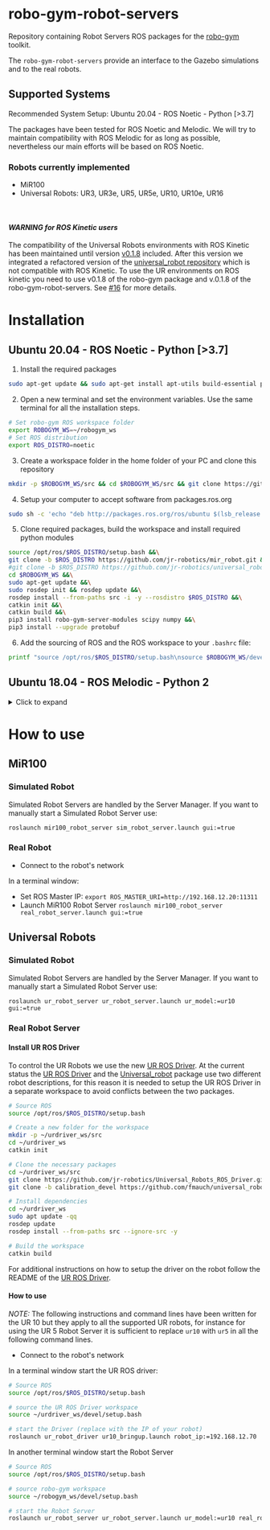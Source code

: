 # robo-gym-robot-servers

Repository containing Robot Servers ROS packages for the [robo-gym](https://github.com/jr-robotics/robo-gym) toolkit. 

The `robo-gym-robot-servers` provide an interface to the Gazebo simulations and to the real robots. 

## Supported Systems 

Recommended System Setup: Ubuntu 20.04 - ROS Noetic - Python [>3.7]

The packages have been tested for ROS Noetic and Melodic.
We will try to maintain compatibility with ROS Melodic for as long as possible, nevertheless our main efforts will be based on ROS Noetic. 




### Robots currently implemented
- MiR100
- Universal Robots: UR3, UR3e, UR5, UR5e, UR10, UR10e, UR16

<br>

#### *WARNING for ROS Kinetic users*

The compatibility of the Universal Robots environments with ROS Kinetic has been maintained until version [v0.1.8](https://github.com/jr-robotics/robo-gym-robot-servers/tree/v0.1.8) included. After this version we integrated a refactored version of the [universal_robot repository](https://github.com/jr-robotics/universal_robot) which is not compatible with ROS Kinetic. To use the UR environments on ROS kinetic you need to use v0.1.8 of the robo-gym package and v.0.1.8 of the robo-gym-robot-servers. See [#16](https://github.com/jr-robotics/robo-gym/issues/16) for more details. 


# Installation

## Ubuntu 20.04 - ROS Noetic - Python [>3.7]

1. Install the required packages
```sh
sudo apt-get update && sudo apt-get install apt-utils build-essential psmisc vim-gtk git swig sudo libcppunit-dev python3-catkin-tools python3-rosdep python3-pip python3-rospkg python3-future python3-osrf-pycommon
```

2. Open a new terminal and set the environment variables. Use the same terminal for all the installation steps. 
```sh
# Set robo-gym ROS workspace folder
export ROBOGYM_WS=~/robogym_ws 
# Set ROS distribution
export ROS_DISTRO=noetic
```

3. Create a workspace folder in the home folder of your PC and clone this repository
```sh
mkdir -p $ROBOGYM_WS/src && cd $ROBOGYM_WS/src && git clone https://github.com/jr-robotics/robo-gym-robot-servers.git
```

4.  Setup your computer to accept software from packages.ros.org
```sh
sudo sh -c 'echo "deb http://packages.ros.org/ros/ubuntu $(lsb_release -sc) main" > /etc/apt/sources.list.d/ros-latest.list' && sudo apt-key adv --keyserver 'hkp://keyserver.ubuntu.com:80' --recv-key C1CF6E31E6BADE8868B172B4F42ED6FBAB17C654
```

5. Clone required packages, build the workspace and install required python modules
```sh
source /opt/ros/$ROS_DISTRO/setup.bash &&\
git clone -b $ROS_DISTRO https://github.com/jr-robotics/mir_robot.git &&\
#git clone -b $ROS_DISTRO https://github.com/jr-robotics/universal_robot.git &&\ 
cd $ROBOGYM_WS &&\
sudo apt-get update &&\
sudo rosdep init && rosdep update &&\
rosdep install --from-paths src -i -y --rosdistro $ROS_DISTRO &&\
catkin init &&\
catkin build &&\
pip3 install robo-gym-server-modules scipy numpy &&\
pip3 install --upgrade protobuf
```

6. Add the sourcing of ROS and the ROS workspace to your `.bashrc` file:
```sh
printf "source /opt/ros/$ROS_DISTRO/setup.bash\nsource $ROBOGYM_WS/devel/setup.bash" >> ~/.bashrc
```

## Ubuntu 18.04 - ROS Melodic - Python 2

<details>
<summary>Click to expand</summary>
<p>

1. Install the required packages
```sh
sudo apt-get update && sudo apt-get install apt-utils build-essential psmisc vim-gtk git swig sudo libcppunit-dev python-catkin-tools python-rosdep python-pip python-rospkg python-future
```

2. Open a new terminal and set the environment variables. Use the same terminal for all the installation steps. 
```sh
# Set robo-gym ROS workspace folder
export ROBOGYM_WS=~/robogym_ws 
# Set ROS distribution
export ROS_DISTRO=melodic
```

3. Create a workspace folder in the home folder of your PC and clone this repository
```sh
mkdir -p $ROBOGYM_WS/src && cd $ROBOGYM_WS/src && git clone https://github.com/jr-robotics/robo-gym-robot-servers.git
```

4.  Setup your computer to accept software from packages.ros.org
```sh
sudo sh -c 'echo "deb http://packages.ros.org/ros/ubuntu $(lsb_release -sc) main" > /etc/apt/sources.list.d/ros-latest.list' && sudo apt-key adv --keyserver 'hkp://keyserver.ubuntu.com:80' --recv-key C1CF6E31E6BADE8868B172B4F42ED6FBAB17C654
```

5. Clone required packages, build the workspace and install required python modules
```sh
source /opt/ros/$ROS_DISTRO/setup.bash &&\
git clone -b $ROS_DISTRO https://github.com/jr-robotics/mir_robot.git &&\
git clone -b $ROS_DISTRO https://github.com/jr-robotics/universal_robot.git &&\ 
cd $ROBOGYM_WS &&\
sudo apt-get update &&\
sudo rosdep init && rosdep update &&\
rosdep install --from-paths src -i -y --rosdistro $ROS_DISTRO &&\
catkin init &&\
catkin build &&\
pip install --upgrade pip &&\
pip install robo-gym-server-modules scipy numpy
```

6. Add the sourcing of ROS and the ROS workspace to your `.bashrc` file:
```sh
printf "source /opt/ros/$ROS_DISTRO/setup.bash\nsource $ROBOGYM_WS/devel/setup.bash" >> ~/.bashrc
```

</p>
</details>  

# How to use

## MiR100

### Simulated Robot
Simulated Robot Servers are handled by the Server Manager. If you want to manually start a Simulated Robot Server use:
```
roslaunch mir100_robot_server sim_robot_server.launch gui:=true
```
### Real Robot

- Connect to the robot's network

In a terminal window:
- Set ROS Master IP: `export ROS_MASTER_URI=http://192.168.12.20:11311`
- Launch MiR100 Robot Server `roslaunch mir100_robot_server real_robot_server.launch gui:=true`


## Universal Robots

### Simulated Robot
Simulated Robot Servers are handled by the Server Manager. If you want to manually start a Simulated Robot Server use:
```
roslaunch ur_robot_server ur_robot_server.launch ur_model:=ur10  gui:=true
```

### Real Robot Server
#### Install UR ROS Driver

To control the UR Robots we use the new [UR ROS Driver](https://github.com/jr-robotics/Universal_Robots_ROS_Driver).
At the current status the [UR ROS Driver](https://github.com/jr-robotics/Universal_Robots_ROS_Driver) and the [Universal_robot](https://github.com/jr-robotics/universal_robot) package use two different robot descriptions, for this reason it is needed to setup the UR ROS Driver in a separate workspace to avoid conflicts between the two packages.

```bash
# Source ROS 
source /opt/ros/$ROS_DISTRO/setup.bash

# Create a new folder for the workspace
mkdir -p ~/urdriver_ws/src
cd ~/urdriver_ws
catkin init

# Clone the necessary packages
cd ~/urdriver_ws/src
git clone https://github.com/jr-robotics/Universal_Robots_ROS_Driver.git
git clone -b calibration_devel https://github.com/fmauch/universal_robot.git

# Install dependencies
cd ~/urdriver_ws
sudo apt update -qq
rosdep update
rosdep install --from-paths src --ignore-src -y

# Build the workspace
catkin build

```

For additional instructions on how to setup the driver on the robot follow the README of the [UR ROS Driver](https://github.com/jr-robotics/Universal_Robots_ROS_Driver).

#### How to use

*NOTE:* The following instructions and command lines have been written for the UR 10 but they apply to all the supported UR robots, for instance for using the UR 5 Robot Server it is sufficient to replace `ur10` with `ur5` in all the following command lines.


- Connect to the robot's network

In a terminal window start the UR ROS driver:

```bash
# Source ROS 
source /opt/ros/$ROS_DISTRO/setup.bash

# source the UR ROS Driver workspace
source ~/urdriver_ws/devel/setup.bash

# start the Driver (replace with the IP of your robot)
roslaunch ur_robot_driver ur10_bringup.launch robot_ip:=192.168.12.70
```



In another terminal window start the Robot Server

```bash
# Source ROS 
source /opt/ros/$ROS_DISTRO/setup.bash

# source robo-gym workspace
source ~/robogym_ws/devel/setup.bash

# start the Robot Server
roslaunch ur_robot_server ur_robot_server.launch ur_model:=ur10 real_robot:=true gui:=true max_torque_scale_factor:=0.5 max_velocity_scale_factor:=0.5 speed_scaling:=0.5
```

